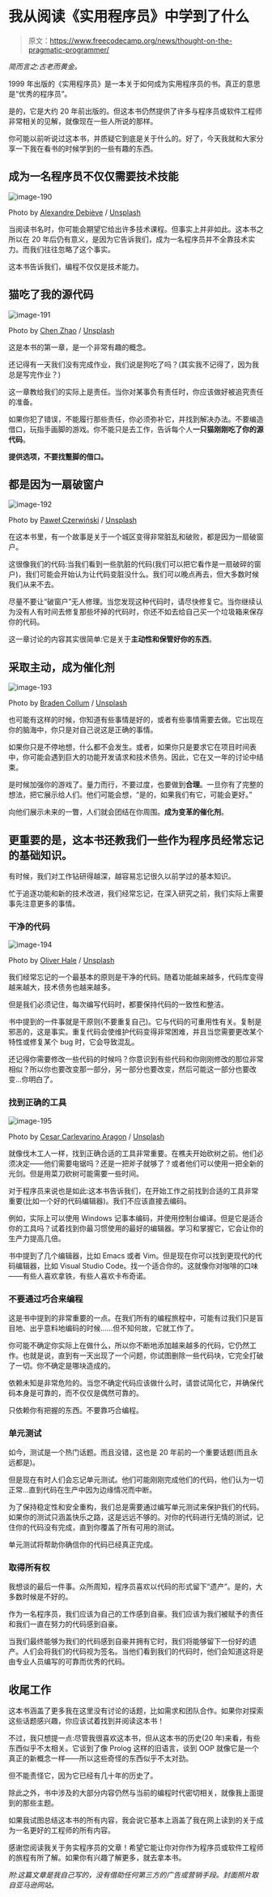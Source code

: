 # 我从阅读《实用程序员》中学到了什么

> 原文：<https://www.freecodecamp.org/news/thought-on-the-pragmatic-programmer/>

*简而言之:古老而黄金。*

1999 年出版的《实用程序员》是一本关于如何成为实用程序员的书。真正的意思是“优秀的程序员”。

是的，它是大约 20 年前出版的。但这本书仍然提供了许多与程序员或软件工程师非常相关的见解，就像现在一些人所说的那样。

你可能以前听说过这本书，并质疑它到底是关于什么的。好了，今天我就和大家分享一下我在看书的时候学到的一些有趣的东西。

## 成为一名程序员不仅仅需要技术技能

![image-190](img/6eeb72c421884aa9de59093e72ace5c5.png)

Photo by [Alexandre Debiève](https://unsplash.com/@alexkixa?utm_source=ghost&utm_medium=referral&utm_campaign=api-credit) / [Unsplash](https://unsplash.com/?utm_source=ghost&utm_medium=referral&utm_campaign=api-credit)

当阅读书名时，你可能会期望它给出许多技术课程。但事实上并非如此。这本书之所以在 20 年后仍有意义，是因为它告诉我们，成为一名程序员并不全靠技术实力。而我们往往忽略了这个事实。

这本书告诉我们，编程不仅仅是技术能力。

## 猫吃了我的源代码

![image-191](img/fef75485ebf21cee6005741aa6c11930.png)

Photo by [Chen Zhao](https://unsplash.com/@chen93?utm_source=ghost&utm_medium=referral&utm_campaign=api-credit) / [Unsplash](https://unsplash.com/?utm_source=ghost&utm_medium=referral&utm_campaign=api-credit)

这是本书的第一章，是一个非常有趣的概念。

还记得有一天我们没有完成作业，我们说是狗吃了吗？(其实我不记得了，因为我总是写完作业？)

这一章教给我们的实际上是责任。当你对某事负有责任时，你应该做好被追究责任的准备。

如果你犯了错误，不能履行那些责任，你必须弥补它，并找到解决办法。不要编造借口，玩指手画脚的游戏。你不能只是去工作，告诉每个人**一只猫刚刚吃了你的源代码**。

**提供选项，不要找蹩脚的借口。**

## 都是因为一扇破窗户

![image-192](img/3761c14e53676962d7413942b51123e9.png)

Photo by [Paweł Czerwiński](https://unsplash.com/@pawel_czerwinski?utm_source=ghost&utm_medium=referral&utm_campaign=api-credit) / [Unsplash](https://unsplash.com/?utm_source=ghost&utm_medium=referral&utm_campaign=api-credit)

在这本书里，有一个故事是关于一个城区变得非常脏乱和破败，都是因为一扇破窗户。

这很像我们的代码:当我们看到一些肮脏的代码(我们可以把它看作是一扇破碎的窗户)，我们可能会开始认为让代码变脏没什么。我们可以晚点再去，但大多数时候我们从来不去。

尽量不要让“破窗户”无人修理。当您发现这种代码时，请尽快修复它。当你继续认为没有人有时间去修复那些坏掉的代码时，你还不如去给自己买一个垃圾箱来保存你的代码。

这一章讨论的内容其实很简单:它是关于**主动性和保管好你的东西**。

## 采取主动，成为催化剂

![image-193](img/f9deb179c850991f95df5979824da160.png)

Photo by [Braden Collum](https://unsplash.com/@bradencollum?utm_source=ghost&utm_medium=referral&utm_campaign=api-credit) / [Unsplash](https://unsplash.com/?utm_source=ghost&utm_medium=referral&utm_campaign=api-credit)

也可能有这样的时候，你知道有些事情是好的，或者有些事情需要去做。它出现在你的脑海中，你只是对自己说这是正确的事情。

如果你只是不停地想，什么都不会发生。或者，如果你只是要求它在项目时间表中，你可能会遇到巨大的功能开发请求和技术债务。因此，它在又一年的讨论中结束。

是时候加强你的游戏了。量力而行，不要过度，也要做到**合理**。一旦你有了完整的想法，把它展示给人们。他们可能会想，“是的，如果我们有它，可能会更好。”

向他们展示未来的一瞥，人们就会团结在你周围。**成为变革的催化剂**。

## 更重要的是，这本书还教我们一些作为程序员经常忘记的基础知识。

有时候，我们对工作钻研得越深，越容易忘记很久以前学过的基本知识。

忙于追逐功能和新的技术改进，我们经常忘记，在深入研究之前，我们实际上需要事先注意更多的事情。

### 干净的代码

![image-194](img/6c0878ed0e9bcc0a684b5c080799973a.png)

Photo by [Oliver Hale](https://unsplash.com/@4themorningshoot?utm_source=ghost&utm_medium=referral&utm_campaign=api-credit) / [Unsplash](https://unsplash.com/?utm_source=ghost&utm_medium=referral&utm_campaign=api-credit)

我们经常忘记的一个最基本的原则是干净的代码。随着功能越来越多，代码库变得越来越大，技术债务也越来越多。

但是我们必须记住，每次编写代码时，都要保持代码的一致性和整洁。

书中提到的一件事就是干原则(不要重复自己)。它与代码的可重用性有关。复制是邪恶的，这是事实。重复代码会使维护代码变得非常困难，并且当您需要更改某个特性或修复某个 bug 时，它会导致混乱。

还记得你需要修改一些代码的时候吗？你意识到有些代码和你刚刚修改的那位非常相似？所以你也要改变那一部分，另一部分也要改变，然后可能这一部分也要改变…你明白了。

### 找到正确的工具

![image-195](img/ca20fbea48f110614206592fb86b3b36.png)

Photo by [Cesar Carlevarino Aragon](https://unsplash.com/@carlevarino?utm_source=ghost&utm_medium=referral&utm_campaign=api-credit) / [Unsplash](https://unsplash.com/?utm_source=ghost&utm_medium=referral&utm_campaign=api-credit)

就像伐木工人一样，找到正确合适的工具非常重要。在樵夫开始砍树之前。他们必须决定——他们需要电锯吗？还是一把斧子就够了？或者他们可以使用一把全新的光剑。但是用菜刀砍树可能需要一些时间。

对于程序员来说也是如此:这本书告诉我们，在开始工作之前找到合适的工具非常重要(比如一个好的代码编辑器)。我们不应该直接去编码。

例如，实际上可以使用 Windows 记事本编码，并使用控制台编译。但是它是适合你的工具吗？试着找到你最习惯使用的最好的编辑器。学习和掌握它，它会让你的生产力提高几倍。

书中提到了几个编辑器，比如 Emacs 或者 Vim。但是现在你可以找到更现代的代码编辑器，比如 Visual Studio Code。找一个适合你的。这就像你对咖啡的口味——有些人喜欢拿铁，有些人喜欢卡布奇诺。

### 不要通过巧合来编程

这是书中提到的非常重要的一点。在我们所有的编程旅程中，可能有过我们只是盲目地、出乎意料地编码的时候……但不知何故，它就工作了。

你可能不确定你实际上在做什么，所以你不断地添加越来越多的代码，它仍然工作。也就是说，直到有一天出现了一个问题，你试图删除一些代码块，它完全打破了一切。你不确定是哪块造成的。

依赖未知是非常危险的。当您不确定代码应该做什么时，请尝试简化它，并确保代码本身是可靠的，而不仅仅是偶然可靠的。

只依赖你有把握的东西。不要靠巧合编程。

### 单元测试

如今，测试是一个热门话题。而且没错，这也是 20 年前的一个重要话题(而且永远都是)。

但是现在有时人们会忘记单元测试。他们可能刚刚完成他们的代码，他们认为一切正常...直到代码在生产中因为边缘情况而中断。

为了保持稳定性和安全重构，我们总是需要通过编写单元测试来保护我们的代码。如果你的测试只涵盖快乐之路，这是远远不够的。对你的代码进行无情的测试，记住你的代码没有完成，直到你覆盖了所有可用的测试。

单元测试将帮助你确信你的代码已经真正完成。

### 取得所有权

我想谈的最后一件事。众所周知，程序员喜欢以代码的形式留下“遗产”。是的，大多数时候是不好的。

作为一名程序员，我们应该为自己的工作感到自豪。我们应该为我们被赋予的责任和我们一直在努力的代码感到自豪。

当我们最终能够为我们的代码感到自豪并拥有它时，我们将能够留下一份好的遗产。人们会将我们的代码视为签名。当他们看到我们的代码时，他们会知道这将是由专业人员编写的可靠而优秀的代码。

## 收尾工作

这本书涵盖了更多我在这里没有讨论的话题，比如需求和团队合作。如果你对探索这些话题感兴趣，你应该试着找到并阅读这本书！

不过，我只想提一点:尽管我很喜欢这本书，但从这本书的历史(20 年)来看，有些东西似乎不太相关。它谈到了像 Prolog 这样的旧语言，谈到 OOP 就像它是一个真正的新概念一样——所以这些奇怪的东西似乎不太对劲。

但不能责怪它，因为它已经有几十年的历史了。

除此之外，书中涉及的大部分内容仍然与当前的编程时代密切相关，就像我上面提到的那些主题。

如果我试图总结这本书的所有内容，我会说它基本上涵盖了我在网上读到的关于成为一名更好的工程师的所有内容。

感谢您阅读我关于务实程序员的文章！希望它能让你对你作为程序员或软件工程师的旅程有所了解。如果你有兴趣了解更多，就去拿本书。

*附:这篇文章是我自己写的，没有借助任何第三方的广告或营销手段。封面照片取自亚马逊网站。*